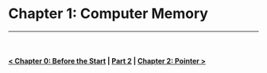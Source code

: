 Chapter 1: Computer Memory
==========================


<hr />
<br />

#### [< Chapter 0: Before the Start](./../chapter_00/note.md) | [Part 2](./../part_2.md) | [Chapter 2: Pointer >](./../chapter_02/note.md)